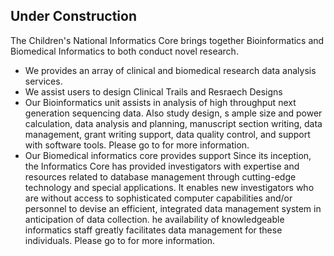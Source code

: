 
## Under Construction

The Children's National Informatics Core brings together Bioinformatics and Biomedical Informatics to both conduct novel research.

- We provides an array of clinical and biomedical research data analysis services. 
- We assist users to design Clinical Trails and Resraech Designs
- Our Bioinformatics unit assists in analysis of high throughput next generation sequencing data. Also study design, s
ample size and power calculation, data analysis and planning, manuscript section writing, data management, 
grant writing support, data quality control, and support with software tools.
Please go to <URL> for more information.
- Our Biomedical informatics core provides support Since its inception, the Informatics Core has 
provided investigators with expertise and resources related to database management through cutting-edge technology and 
special applications. It enables new investigators who are without access to sophisticated computer capabilities 
and/or personnel to devise an efficient, integrated data management system in anticipation of data collection. 
he availability of knowledgeable informatics staff greatly facilitates data management for these individuals.
Please go to <URL> for more information.


